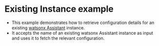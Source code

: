 # Existing Instance example

- This example demonstrates how to retrieve configuration details for an existing [watsonx Assistant](https://github.com/terraform-ibm-modules/terraform-ibm-watsonx-assistant) instance.
- It accepts the name of an existing watsonx Assistant instance as input and uses it to fetch the relevant configuration.
